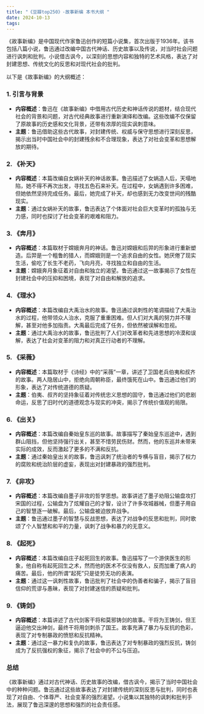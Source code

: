 ```yaml
---
title: "《豆瓣top250》-故事新编 本书大纲 "
date: 2024-10-13
tags: 
---
```

《故事新编》是中国现代作家鲁迅创作的短篇小说集，首次出版于1936年。该书包括八篇小说，鲁迅通过改编中国古代神话、历史故事以及传说，对当时社会问题进行讽刺和批判。小说借古讽今，以深刻的思想内容和独特的艺术风格，表达了对封建思想、传统文化的反思和对现代社会的批判。

以下是《故事新编》的大纲概述：

### 1. **引言与背景**
- **内容概述**：鲁迅在《故事新编》中借用古代历史和神话传说的题材，结合现代社会的背景和问题，对古代经典故事进行重新演绎和改编。这些改编不仅保留了原故事的历史感和文化背景，还带有浓厚的现实讽刺意味。
- **主题**：鲁迅借助这些古代故事，对封建传统、权威与保守思想进行深刻反思，揭示出当时中国社会中的封建残余和不合理现象，表达了对社会变革和思想解放的期待。

### 2. **《补天》**
- **内容概述**：本篇改编自女娲补天的神话故事。鲁迅描述了女娲造人后，天塌地陷，她不得不再次出发，寻找五色石来补天。在过程中，女娲遇到许多困难，但她依然坚持完成任务。最后，她完成了补天，却也感到无力改变世间的残酷现实。
- **主题**：通过女娲补天的故事，鲁迅表达了个体面对社会巨大变革时的孤独与无力感，同时也探讨了社会变革的艰难和阻力。

### 3. **《奔月》**
- **内容概述**：本篇取材于嫦娥奔月的神话。鲁迅对嫦娥和后羿的形象进行重新塑造。后羿是一个粗鲁的猎人，而嫦娥则是一个追求自由的女性。她厌倦了现实生活，偷吃了长生不老药，飞向月亮，寻找独立和自由的生活。
- **主题**：嫦娥奔月象征着对自由和独立的渴望。鲁迅通过这一故事揭示了女性在封建社会中的压抑和困境，表现了对自由和解放的追求。

### 4. **《理水》**
- **内容概述**：本篇改编自大禹治水的故事。鲁迅通过讽刺性的笔调描绘了大禹治水的过程，他带领众人治水，克服了重重困难。但人们对大禹的努力并不理解，甚至对他多加指责。大禹最后完成了任务，但依然被误解和忽视。
- **主题**：通过大禹治水的故事，鲁迅批判了人们对改革者和先进思想的冷漠和误解，表达了社会对变革的阻力和对真正行动者的不理解。

### 5. **《采薇》**
- **内容概述**：本篇取材于《诗经》中的“采薇”一章，讲述了卫国老兵伯夷和叔齐的故事。两人隐居山中，拒绝向周朝称臣，最终饿死在山中。鲁迅通过他们的形象，表达了对传统道德的质疑。
- **主题**：伯夷、叔齐的坚持象征着对传统忠义思想的固守，鲁迅通过他们的悲剧命运，反思了旧时代的道德观念与现实的冲突，揭示了传统价值观的局限。

### 6. **《出关》**
- **内容概述**：本篇改编自秦始皇东巡的故事。故事描写了秦始皇东巡途中，遇到群山阻挡，但他坚持强行出关，甚至不惜劳民伤财。然而，他的东巡并未带来实际的成效，反而激起了更多的不满和反抗。
- **主题**：通过秦始皇出关的故事，鲁迅讽刺了统治者的专横与盲目，揭示了权力的腐败和统治阶层的虚妄，表现出对封建暴政的强烈批判。

### 7. **《非攻》**
- **内容概述**：本篇改编自墨子非攻的哲学思想。故事讲述了墨子劝阻公输盘攻打宋国的过程，公输盘为了炫耀自己的才智，设计了许多攻城器械，但墨子用自己的智慧逐一破解。最后，公输盘被迫放弃战争。
- **主题**：鲁迅通过墨子的智慧与反战思想，表达了对战争的反思和批判，同时歌颂了个人智慧和和平的力量，讽刺了战争和暴力的无意义。

### 8. **《起死》**
- **内容概述**：本篇改编自庄子起死回生的故事。鲁迅描写了一个游侠医生的形象，他自称有起死回生之术，然而他的医术不仅没有救人，反而加重了病人的痛苦。最后，他的所谓“起死”只是徒劳无功的表演。
- **主题**：通过这一讽刺性故事，鲁迅批判了社会中的伪善者和骗子，揭示了盲目信仰的荒谬与愚昧，表现了对封建迷信的质疑和批判。

### 9. **《铸剑》**
- **内容概述**：本篇讲述了古代剑客干将和莫邪铸剑的故事。干将为王铸剑，但王逼迫他交出神剑，最终干将用剑刺杀了国王。故事充满了暴力与反抗的色彩，表现了对专制暴政的愤怒和反抗精神。
- **主题**：通过这一暴力和复仇的故事，鲁迅表达了对专制暴政的强烈反抗，铸剑成为了反抗强权的象征，揭示了社会中的不公与压迫。

### **总结**
《故事新编》通过对古代神话、历史故事的改编，借古讽今，揭示了当时中国社会中的种种问题。鲁迅通过这些故事表达了对封建传统的深刻反思与批判，同时也表现了对自由、个体尊严、社会变革的强烈渴望。小说集以其独特的讽刺和批判手法，展现了鲁迅深邃的思想和强烈的社会责任感。
